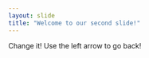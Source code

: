 ```yaml
---
layout: slide
title: "Welcome to our second slide!"
---
```

Change it!
Use the left arrow to go back!
